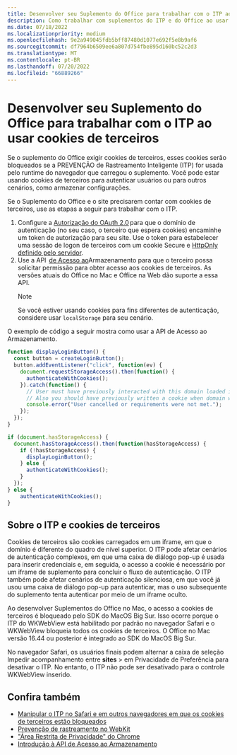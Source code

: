 ```yaml
---
title: Desenvolver seu Suplemento do Office para trabalhar com o ITP ao usar cookies de terceiros
description: Como trabalhar com suplementos do ITP e do Office ao usar cookies de terceiros
ms.date: 07/18/2022
ms.localizationpriority: medium
ms.openlocfilehash: 9e2a949045fdb5bff87480d1077e692f5e8b9af6
ms.sourcegitcommit: df7964b6509ee6a807d754fbe895d160bc52c2d3
ms.translationtype: MT
ms.contentlocale: pt-BR
ms.lasthandoff: 07/20/2022
ms.locfileid: "66889266"
---
```

# <a name="develop-your-office-add-in-to-work-with-itp-when-using-third-party-cookies"></a>Desenvolver seu Suplemento do Office para trabalhar com o ITP ao usar cookies de terceiros

Se o suplemento do Office exigir cookies de terceiros, esses cookies serão bloqueados se a PREVENÇÃO de Rastreamento Inteligente (ITP) for usada pelo runtime do navegador que carregou o suplemento. Você pode estar usando cookies de terceiros para autenticar usuários ou para outros cenários, como armazenar configurações.

Se o Suplemento do Office e o site precisarem contar com cookies de terceiros, use as etapas a seguir para trabalhar com o ITP.

1. Configure a [Autorização do OAuth 2.0](https://tools.ietf.org/html/rfc6749) para que o domínio de autenticação (no seu caso, o terceiro que espera cookies) encaminhe um token de autorização para seu site. Use o token para estabelecer uma sessão de logon de terceiros com um cookie Secure e [HttpOnly definido pelo servidor](https://developer.mozilla.org/docs/Web/HTTP/Cookies#Secure_and_HttpOnly_cookies).
1. Use a API  [de Acesso ao](https://webkit.org/blog/8124/introducing-storage-access-api/)Armazenamento para que o terceiro possa solicitar permissão para obter acesso aos cookies de terceiros. As versões atuais do Office no Mac e Office na Web dão suporte a essa API.
    > [!NOTE]
    > Se você estiver usando cookies para fins diferentes de autenticação, considere usar `localStorage` para seu cenário.

O exemplo de código a seguir mostra como usar a API de Acesso ao Armazenamento.

```javascript
function displayLoginButton() {
  const button = createLoginButton();
  button.addEventListener("click", function(ev) {
    document.requestStorageAccess().then(function() {
      authenticateWithCookies(); 
    }).catch(function() {
      // User must have previously interacted with this domain loaded in a top frame
      // Also you should have previously written a cookie when domain was loaded in the top frame
      console.error("User cancelled or requirements were not met.");
    });
  });
}

if (document.hasStorageAccess) { 
  document.hasStorageAccess().then(function(hasStorageAccess) { 
    if (!hasStorageAccess) { 
      displayLoginButton(); 
    } else { 
      authenticateWithCookies(); 
    } 
  }); 
} else { 
    authenticateWithCookies(); 
} 
```

## <a name="about-itp-and-third-party-cookies"></a>Sobre o ITP e cookies de terceiros

Cookies de terceiros são cookies carregados em um iframe, em que o domínio é diferente do quadro de nível superior. O ITP pode afetar cenários de autenticação complexos, em que uma caixa de diálogo pop-up é usada para inserir credenciais e, em seguida, o acesso a cookie é necessário por um iframe de suplemento para concluir o fluxo de autenticação. O ITP também pode afetar cenários de autenticação silenciosa, em que você já usou uma caixa de diálogo pop-up para autenticar, mas o uso subsequente do suplemento tenta autenticar por meio de um iframe oculto.

Ao desenvolver Suplementos do Office no Mac, o acesso a cookies de terceiros é bloqueado pelo SDK do MacOS Big Sur. Isso ocorre porque o ITP do WKWebView está habilitado por padrão no navegador Safari e o WKWebView bloqueia todos os cookies de terceiros. O Office no Mac versão 16.44 ou posterior é integrado ao SDK do MacOS Big Sur.

No navegador Safari, os usuários finais podem alternar a caixa de seleção Impedir acompanhamento entre **sites**  >  em Privacidade de Preferência para desativar o ITP. No entanto, o ITP não pode ser desativado para o controle WKWebView inserido.

## <a name="see-also"></a>Confira também

- [Manipular o ITP no Safari e em outros navegadores em que os cookies de terceiros estão bloqueados](/azure/active-directory/develop/reference-third-party-cookies-spas)
- [Prevenção de rastreamento no WebKit](https://webkit.org/tracking-prevention/)
- ["Área Restrita de Privacidade" do Chrome](https://blog.chromium.org/2020/01/building-more-private-web-path-towards.html)
- [Introdução à API de Acesso ao Armazenamento](https://blogs.windows.com/msedgedev/2020/07/08/introducing-storage-access-api/)
